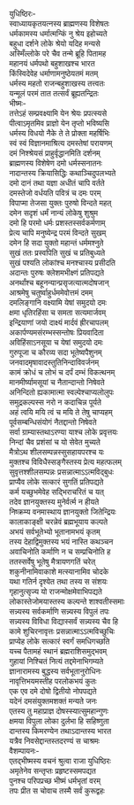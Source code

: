युधिष्ठिरः-  
स्वाध्यायकृतयत्नस्य ब्राह्मणस्य विशेषतः  
धर्मकामस्य धर्मात्मन्किं नु श्रेय इहोच्यते  
बहुधा दर्शने लोके श्रेयो यदिह मन्यसे  
अस्मिँल्लोके परे चैव तन्मे ब्रूहि पितामह  
महानयं धर्मपथो बहुशाखश्च भारत  
किंस्विदेवेह धर्माणामनुष्ठेयतमं मतम्  
धर्मस्य महतो राजन्बहुशाखस्य तत्त्वतः  
यन्मूलं परमं तात तत्सर्वं ब्रूह्यतन्द्रितः  
भीष्मः-  
तत्तेऽहं सम्प्रवक्ष्यामि येन श्रेयः प्रपत्स्यसे  
पीत्वाऽमृतमिव प्राज्ञो येन तृप्तो भविष्यसि  
धर्मस्य विधयो नैके ते ते प्रोक्ता महर्षिभिः  
स्वं स्वं विज्ञानमाश्रित्य दमस्तेषां परायणम्  
दमं निश्श्रेयसं प्राहुर्वृद्धानमिति दर्शनम्  
ब्राह्मणस्य विशेषेण दमो धर्मस्सनातनः  
नादान्तस्य क्रियासिद्धिः कथाञ्चिदुपलभ्यते  
दमो दानं तथा यज्ञा अधीतं चापि वर्तते  
दमस्तेजो वर्धयति पवित्रं च दमः परम्  
विपाप्मा तेजसा युक्तः पुरुषो विन्दते महत्  
दमेन सदृशं धर्मं नान्यं लोकेषु शुश्रुम  
दमो हि परमो धर्मः प्रशस्तस्सर्वकर्मणाम्  
प्रेत्य चापि मनुष्येन्द्र परमं विन्दते सुखम्  
दमेन हि सदा युक्तो महान्तं धर्ममश्नुते  
सुखं ततः प्रस्वपिति सुखं च प्रतिबुध्यते  
सुखं पश्यति लोकांश्च मनश्चास्य प्रसीदति  
अदान्तः पुरुषः क्लेशमभीक्ष्णं प्रतिपद्यते  
अनर्थांश्च बहूनन्यान्प्रसृजत्यात्मदोषजान्  
आश्रमेषु चतुर्ष्वाहुर्धममेवोत्तमं दमम्  
दमलिङ्गानि वक्ष्यामि येषां समुदयो दमः  
क्षमा धृतिरहिंसा च समता सत्यमार्जवम्  
इन्द्रियाणां जयो दाक्ष्यं मार्दवं ह्रीरचापलम्  
अकार्पण्यमसंरम्भस्सन्तोषः प्रियवादिता  
अविहिंसाऽनसूया च येषां समुदयो दमः  
गुरुपूजा च कौरव्य सदा भूतेष्वपैशुनम्  
जनवादमृषावादस्तुतिनिन्दाविवर्जनम्  
कामं क्रोधं च लोभं च दर्पं दम्भं विकत्थनम्  
मानमीर्ष्यामसूयां च नैतान्दान्तो निषेवते  
अनिन्दितो ह्यकामात्मा स्वल्पेश्चाप्यलोलुपः  
समुद्रकल्पस्स नरो न कदाचिन्न पूर्यते  
अहं त्वयि मयि त्वं च मयि ते तेषु चाप्यहम्  
पूर्वसम्बन्धिसंयोगं नैतद्दान्तो निषेवते  
सर्वा ग्राम्यास्तथाऽरण्या याश्च लोके प्रवृत्तयः  
निन्दां चैव प्रशंसां च यो सेवेत मुच्यते  
मैत्रोऽथ शीलसम्पन्नस्सुसहायपरश्च यः  
मुक्तश्च विविधैस्सङ्गैस्तस्य प्रेत्य महत्फलम्   
सुवृत्तश्शीलसम्पन्नः प्रसन्नात्माऽऽत्मविद्बुधः  
प्राप्यैव लोके सत्कारं सुगतिं प्रतिपद्यते  
कर्म यच्छुभमेवेह सद्भिराचरितं च यत्  
तदेव ज्ञानयुक्तस्य मुनेर्वर्त्म न हीयते  
निष्क्रम्य वनमास्थाय ज्ञानयुक्तो जितेन्द्रियः  
कालाकाङ्क्षी चरन्नेवं ब्रह्मभूयाय कल्पते  
अभयं सर्वभूतेभ्यो भूतानामभयं कृतम्  
तस्य देहाद्विमुक्तस्य भयं नास्ति कथञ्चन  
अवाचिनोति कर्माणि न च सम्प्रचिनोति ह  
ततस्सर्वेषु भूतेषु मैत्रायणगतिं चरेत्  
शकुनीनामिवाकाशे मत्स्यानामिव चोदके  
यथा गतिर्न दृश्येत तथा तस्य स संशयः  
गृहानुत्सृज्य यो राजन्मोक्षमेवाभिपद्यते  
लोकास्तेजोमयास्तस्य कल्पन्ते शाश्वतीस्समाः  
सन्न्यस्य सर्वकर्माणि सन्न्यस्य विपुलं तपः  
सन्न्यस्य विविधा विद्यास्सर्वं सन्न्यस्य चैव हि  
कामे शुचिरनावृत्तः प्रसन्नात्माऽऽत्मविच्छुचिः  
प्राप्येह लोके सत्कारं स्वर्गं समधिगच्छति  
यच्च पैतामहं स्थानं ब्रह्मराशिसमुद्भवम्  
गुहायां निश्चितं नित्यं तद्दमेनाभिगम्यते  
ज्ञानारामस्य बुद्धस्य सर्वभूतानुरोधिनः  
नावृत्तिभयमस्तीह परलोकभयं कुतः  
एक एव दमे दोषो द्वितीयो नोपपद्यते  
यदेनं दमसंयुक्तमशक्तं मन्यते जनः  
एतस्य तु महाप्राज्ञ दोषस्स्यात्सुमहान्गुणः  
क्षमया विपुला लोका दुर्लभा हि सहिष्णुता  
दान्तस्य किमरण्येन तथाऽदान्तस्य भारत  
यत्रैव निवसेद्दान्तस्तदरण्यं स चाश्रमः  
वैशम्पायनः-  
एतद्भीष्मस्य वचनं श्रुत्वा राजा युधिष्ठिरः  
अमृतेनेव सन्तृप्तः प्रहृष्टस्समपद्यत  
पुनश्च परिपप्रच्छ भीष्मं धर्मभृतां वरम्  
तपः प्रीत स चोवाच तस्मै सर्वं कुरूद्वहः   
